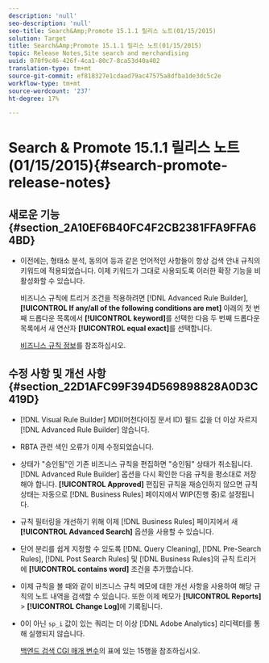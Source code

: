 ```yaml
---
description: 'null'
seo-description: 'null'
seo-title: Search&Amp;Promote 15.1.1 릴리스 노트(01/15/2015)
solution: Target
title: Search&Amp;Promote 15.1.1 릴리스 노트(01/15/2015)
topic: Release Notes,Site search and merchandising
uuid: 070f9c46-426f-4ca1-80c7-8ca53d40a402
translation-type: tm+mt
source-git-commit: ef818327e1cdaad79ac47575a8dfba1de3dc5c2e
workflow-type: tm+mt
source-wordcount: '237'
ht-degree: 17%

---
```



# Search &amp; Promote 15.1.1 릴리스 노트(01/15/2015){#search-promote-release-notes}

## 새로운 기능 {#section_2A10EF6B40FC4F2CB2381FFA9FFA64BD}

* 이전에는, 형태소 분석, 동의어 등과 같은 언어적인 사항들이 항상 검색 안내 규칙의 키워드에 적용되었습니다. 이제 키워드가 그대로 사용되도록 이러한 확장 기능을 비활성화할 수 있습니다.

   비즈니스 규칙에 트리거 조건을 적용하려면 [!DNL Advanced Rule Builder], **[!UICONTROL If any/all of the following conditions are met]** 아래의 첫 번째 드롭다운 목록에서 **[!UICONTROL keyword]**&#x200B;를 선택한 다음 두 번째 드롭다운 목록에서 새 연산자 **[!UICONTROL equal exact]**&#x200B;를 선택합니다.

   [비즈니스 규칙 정보](../c-about-rules-menu/c-about-business-rules.md#concept_2A93D76216754D3D8412CDEA00BD26BD)를 참조하십시오.

## 수정 사항 및 개선 사항 {#section_22D1AFC99F394D569898828A0D3C419D}

* [!DNL Visual Rule Builder] MDI(머천다이징 문서 ID) 필드 값을 더 이상 자르지  [!DNL Advanced Rule Builder] 않습니다.
* RBTA 관련 색인 오류가 이제 수정되었습니다.
* 상태가 &quot;승인됨&quot;인 기존 비즈니스 규칙을 편집하면 &quot;승인됨&quot; 상태가 취소됩니다. [!DNL Advanced Rule Builder] 옵션을 다시 확인한 다음 규칙을 평소대로 저장해야 합니다. **[!UICONTROL Approved]** 편집된 규칙을 재승인하지 않으면 규칙 상태는 자동으로 [!DNL Business Rules] 페이지에서 WIP(진행 중)로 설정됩니다.
* 규칙 필터링을 개선하기 위해 이제 [!DNL Business Rules] 페이지에서 새 **[!UICONTROL Advanced Search]** 옵션을 사용할 수 있습니다.
* 단어 분리를 쉽게 지정할 수 있도록 [!DNL Query Cleaning], [!DNL Pre-Search Rules], [!DNL Post Search Rules] 및 [!DNL Business Rules]의 규칙 트리거에 **[!UICONTROL contains word]** 조건을 추가했습니다.
* 이제 규칙을 볼 때와 같이 비즈니스 규칙 메모에 대한 개선 사항을 사용하여 해당 규칙의 노트 내역을 검색할 수 있습니다. 또한 이제 메모가 **[!UICONTROL Reports]** > **[!UICONTROL Change Log]**&#x200B;에 기록됩니다.
* 0이 아닌 `sp_i` 값이 있는 쿼리는 더 이상 [!DNL Adobe Analytics] 리디렉터를 통해 실행되지 않습니다.

   [백엔드 검색 CGI 매개 변수](../c-appendices/c-cgiparameters.md#reference_582E85C3886740C98FE88CA9DF7918E8)의 표에 있는 15행을 참조하십시오.


